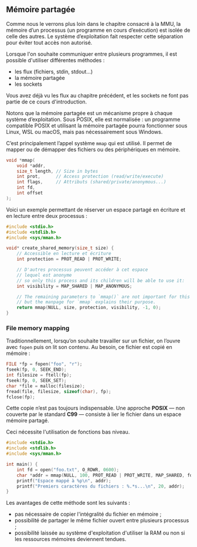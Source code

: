 ## Mémoire partagée

Comme nous le verrons plus loin dans le chapitre consacré à la MMU, la mémoire d’un processus (un programme en cours d’exécution) est isolée de celle des autres. Le système d’exploitation fait respecter cette séparation pour éviter tout accès non autorisé.

Lorsque l'on souhaite communiquer entre plusieurs programmes, il est possible d'utiliser différentes méthodes :

- les flux (fichiers, stdin, stdout...)
- la mémoire partagée
- les sockets

Vous avez déjà vu les flux au chapitre précédent, et les sockets ne font pas partie de ce cours d'introduction.

Notons que la mémoire partagée est un mécanisme propre à chaque système d’exploitation. Sous POSIX, elle est normalisée : un programme compatible POSIX et utilisant la mémoire partagée pourra fonctionner sous Linux, WSL ou macOS, mais pas nécessairement sous Windows.

C’est principalement l’appel système `mmap` qui est utilisé. Il permet de mapper ou de démapper des fichiers ou des périphériques en mémoire.

```c
void *mmap(
    void *addr,
    size_t length, // Size in bytes
    int prot,      // Access protection (read/write/execute)
    int flags,     // Attributs (shared/private/anonymous...)
    int fd,
    int offset
);
```

Voici un exemple permettant de réserver un espace partagé en écriture et en lecture entre deux processus :

```c
#include <stdio.h>
#include <stdlib.h>
#include <sys/mman.h>

void* create_shared_memory(size_t size) {
    // Accessible en lecture et écriture
    int protection = PROT_READ | PROT_WRITE;

    // D'autres processus peuvent accéder à cet espace
    // lequel est anonyme
    // so only this process and its children will be able to use it:
    int visibility = MAP_SHARED | MAP_ANONYMOUS;

    // The remaining parameters to `mmap()` are not important for this use case,
    // but the manpage for `mmap` explains their purpose.
    return mmap(NULL, size, protection, visibility, -1, 0);
}
```

### File memory mapping

Traditionnellement, lorsqu’on souhaite travailler sur un fichier, on l’ouvre avec `fopen` puis on lit son contenu. Au besoin, ce fichier est copié en mémoire :

```c
FILE *fp = fopen("foo", "r");
fseek(fp, 0, SEEK_END);
int filesize = ftell(fp);
fseek(fp, 0, SEEK_SET);
char *file = malloc(filesize);
fread(file, filesize, sizeof(char), fp);
fclose(fp);
```

Cette copie n’est pas toujours indispensable. Une approche **POSIX** — non couverte par le standard **C99** — consiste à lier le fichier dans un espace mémoire partagé.

Ceci nécessite l'utilisation de fonctions bas niveau.

```c
#include <stdio.h>
#include <stdlib.h>
#include <sys/mman.h>

int main() {
    int fd = open("foo.txt", O_RDWR, 0600);
    char *addr = mmap(NULL, 100, PROT_READ | PROT_WRITE, MAP_SHARED, fd, 0);
    printf("Espace mappé à %p\n", addr);
    printf("Premiers caractères du fichiers : %.*s...\n", 20, addr);
}
```

Les avantages de cette méthode sont les suivants :

- pas nécessaire de copier l'intégralité du fichier en mémoire ;
- possibilité de partager le même fichier ouvert entre plusieurs processus ;
- possibilité laissée au système d'exploitation d'utiliser la RAM ou non si les ressources mémoires deviennent tendues.
